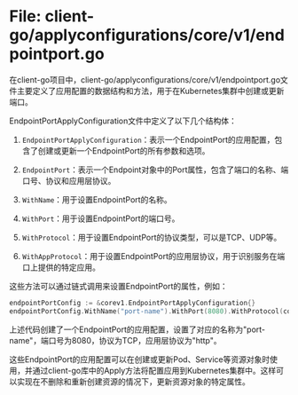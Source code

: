 # File: client-go/applyconfigurations/core/v1/endpointport.go

在client-go项目中，client-go/applyconfigurations/core/v1/endpointport.go文件主要定义了应用配置的数据结构和方法，用于在Kubernetes集群中创建或更新端口。

EndpointPortApplyConfiguration文件中定义了以下几个结构体：

1. `EndpointPortApplyConfiguration`：表示一个EndpointPort的应用配置，包含了创建或更新一个EndpointPort的所有参数和选项。

2. `EndpointPort`：表示一个Endpoint对象中的Port属性，包含了端口的名称、端口号、协议和应用层协议。

3. `WithName`：用于设置EndpointPort的名称。

4. `WithPort`：用于设置EndpointPort的端口号。

5. `WithProtocol`：用于设置EndpointPort的协议类型，可以是TCP、UDP等。

6. `WithAppProtocol`：用于设置EndpointPort的应用层协议，用于识别服务在端口上提供的特定应用。

这些方法可以通过链式调用来设置EndpointPort的属性，例如：

```go
endpointPortConfig := &corev1.EndpointPortApplyConfiguration{}
endpointPortConfig.WithName("port-name").WithPort(8080).WithProtocol(corev1.ProtocolTCP).WithAppProtocol("http")
```

上述代码创建了一个EndpointPort的应用配置，设置了对应的名称为"port-name"，端口号为8080，协议为TCP，应用层协议为"http"。

这些EndpointPort的应用配置可以在创建或更新Pod、Service等资源对象时使用，并通过client-go库中的Apply方法将配置应用到Kubernetes集群中。这样可以实现在不删除和重新创建资源的情况下，更新资源对象的特定属性。

